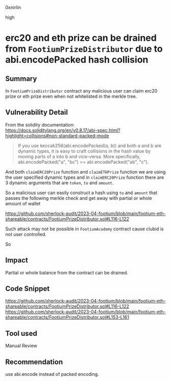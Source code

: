 0xnirlin

high

# erc20 and eth prize can be drained from `FootiumPrizeDistributor` due to abi.encodePacked hash collision

## Summary
In `FootiumPrizeDistributor` contract any malicious user can claim erc20 prize or eth prize even when not whitelisted in the merkle tree.
## Vulnerability Detail
From the solidity documentation:
https://docs.soliditylang.org/en/v0.8.17/abi-spec.html?highlight=collisions#non-standard-packed-mode
> If you use keccak256(abi.encodePacked(a, b)) and both a and b are dynamic types, it is easy to craft collisions in the hash value by moving parts of a into b and vice-versa. More specifically, abi.encodePacked("a", "bc") == abi.encodePacked("ab", "c").

And both `claimERC20Prize` function and `claimETHPrize` function we are using the user specified dynamic types and in `claimERC20Prize` function there are 3 dynamic arguments that are `token`, `to` and `amount`.

So a malicious user can easily construct a hash using `to` and `amount` that passes the following merkle check and get away with partial or whole amount of wallet

https://github.com/sherlock-audit/2023-04-footium/blob/main/footium-eth-shareable/contracts/FootiumPrizeDistributor.sol#L116-L122

Such attack may not be possible in `FootiumAcademy` contract cause clubid is not user controlled.

So 
## Impact
Partial or whole balance from the contract can be drained.
## Code Snippet
https://github.com/sherlock-audit/2023-04-footium/blob/main/footium-eth-shareable/contracts/FootiumPrizeDistributor.sol#L116-L122
https://github.com/sherlock-audit/2023-04-footium/blob/main/footium-eth-shareable/contracts/FootiumPrizeDistributor.sol#L153-L161
## Tool used

Manual Review

## Recommendation
use abi.encode instead of packed encoding.